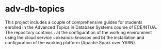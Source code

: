 # adv-db-topics
This project includes a couple of comprehensive guides for students enrolled in the Advanced Topics in Database Systems course of ECE/NTUA. The repository contains : a) the configuration of the working environment using the cloud service ~okeanos-knossos and b) the installation and configuration of the working platform (Apache Spark over YARN).
